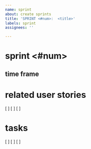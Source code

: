 ```yaml
---
name: sprint
about: create sprints
title: 'SPRINT <#num>:  <title>'
labels: sprint
assignees: ''

---
```


# sprint <#num>

## time frame
<dates>

# related user stories
[ ] <US link>
[ ] <US link>
[ ] <US link>

# tasks
[ ] <task details>
[ ] <task details>
[ ] <task details>
